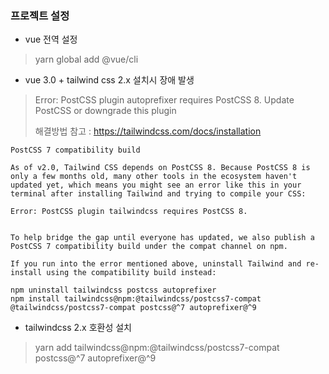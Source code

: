 ### 프로젝트 설정
- vue 전역 설정
 > yarn global add @vue/cli

- vue 3.0 + tailwind css 2.x 설치시 장애 발생
 > Error: PostCSS plugin autoprefixer requires PostCSS 8. Update PostCSS or downgrade this plugin
 >
 > 해결방법 참고 : https://tailwindcss.com/docs/installation 
```
PostCSS 7 compatibility build

As of v2.0, Tailwind CSS depends on PostCSS 8. Because PostCSS 8 is only a few months old, many other tools in the ecosystem haven't updated yet, which means you might see an error like this in your terminal after installing Tailwind and trying to compile your CSS:

Error: PostCSS plugin tailwindcss requires PostCSS 8.


To help bridge the gap until everyone has updated, we also publish a PostCSS 7 compatibility build under the compat channel on npm.

If you run into the error mentioned above, uninstall Tailwind and re-install using the compatibility build instead:

npm uninstall tailwindcss postcss autoprefixer
npm install tailwindcss@npm:@tailwindcss/postcss7-compat @tailwindcss/postcss7-compat postcss@^7 autoprefixer@^9
```


- tailwindcss 2.x 호환성 설치
 > yarn add tailwindcss@npm:@tailwindcss/postcss7-compat postcss@^7 autoprefixer@^9
 
 
